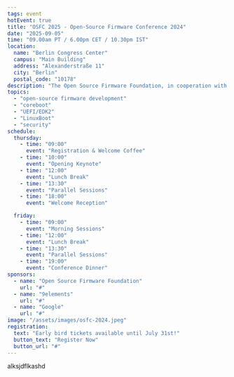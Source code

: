 ```yaml
---
tags: event
hotEvent: true
title: "OSFC 2025 - Open-Source Firmware Conference 2024"
date: "2025-09-05"
time: "09.00am PT / 6.00pm CET / 10.30pm IST"
location:
  name: "Berlin Congress Center"
  campus: "Main Building"
  address: "Alexanderstraße 11"
  city: "Berlin"
  postal_code: "10178"
description: "The Open Source Firmware Foundation, in cooperation with 9elements and Google will host this year's OSFC in Germany"
topics:
  - "open-source firmware development"
  - "coreboot"
  - "UEFI/EDK2"
  - "LinuxBoot"
  - "security"
schedule:
  thursday:
    - time: "09:00"
      event: "Registration & Welcome Coffee"
    - time: "10:00"
      event: "Opening Keynote"
    - time: "12:00"
      event: "Lunch Break"
    - time: "13:30"
      event: "Parallel Sessions"
    - time: "18:00"
      event: "Welcome Reception"

  friday:
    - time: "09:00"
      event: "Morning Sessions"
    - time: "12:00"
      event: "Lunch Break"
    - time: "13:30"
      event: "Parallel Sessions"
    - time: "19:00"
      event: "Conference Dinner"
sponsors:
  - name: "Open Source Firmware Foundation"
    url: "#"
  - name: "9elements"
    url: "#"
  - name: "Google"
    url: "#"
image: "/assets/images/osfc-2024.jpeg"
registration:
  text: "Early bird tickets available until July 31st!"
  button_text: "Register Now"
  button_url: "#"
---
```


alksjdflkashd

